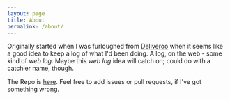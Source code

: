 ```yaml
---
layout: page
title: About
permalink: /about/
---
```


Originally started when I was furloughed from [Deliveroo](https://en.wikipedia.org/wiki/Deliveroo) when it seems like a good idea to keep a log of what I'd been doing. A log, on the web - some kind of _web log_. Maybe this _web log_ idea will catch on; could do with a catchier name, though.

The Repo is [here](https://github.com/paulanthonywilson/furlough). Feel free to add issues or pull requests, if I've got something wrong.
